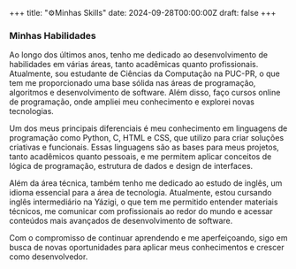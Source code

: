 +++
title: "⚙️Minhas Skills"
date: 2024-09-28T00:00:00Z
draft: false
+++

### Minhas Habilidades

Ao longo dos últimos anos, tenho me dedicado ao desenvolvimento de habilidades em várias áreas, tanto acadêmicas quanto profissionais. Atualmente, sou estudante de Ciências da Computação na PUC-PR, o que tem me proporcionado uma base sólida nas áreas de programação, algoritmos e desenvolvimento de software. Além disso, faço cursos online de programação, onde ampliei meu conhecimento e explorei novas tecnologias.

Um dos meus principais diferenciais é meu conhecimento em linguagens de programação como Python, C, HTML e CSS, que utilizo para criar soluções criativas e funcionais. Essas linguagens são as bases para meus projetos, tanto acadêmicos quanto pessoais, e me permitem aplicar conceitos de lógica de programação, estrutura de dados e design de interfaces.

Além da área técnica, também tenho me dedicado ao estudo de inglês, um idioma essencial para a área de tecnologia. Atualmente, estou cursando inglês intermediário na Yázigi, o que tem me permitido entender materiais técnicos, me comunicar com profissionais ao redor do mundo e acessar conteúdos mais avançados de desenvolvimento de software.

Com o compromisso de continuar aprendendo e me aperfeiçoando, sigo em busca de novas oportunidades para aplicar meus conhecimentos e crescer como desenvolvedor.
